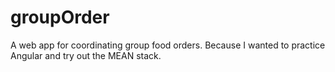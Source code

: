 # groupOrder
A web app for coordinating group food orders. Because I wanted to practice Angular and try out the MEAN stack. 

